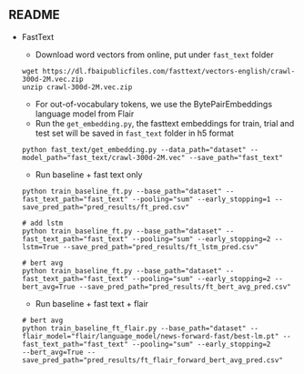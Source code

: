 ## README

- FastText
    - Download word vectors from online, put under `fast_text` folder
    ```
    wget https://dl.fbaipublicfiles.com/fasttext/vectors-english/crawl-300d-2M.vec.zip
    unzip crawl-300d-2M.vec.zip
    ```

    - For out-of-vocabulary tokens, we use the BytePairEmbeddings language model from Flair
    - Run the `get_embedding.py`, the fasttext embeddings for train, trial and test set will be saved in `fast_text` folder in h5 format
    ```
    python fast_text/get_embedding.py --data_path="dataset" --model_path="fast_text/crawl-300d-2M.vec" --save_path="fast_text"
    ```

    - Run baseline + fast text only
    ```
    python train_baseline_ft.py --base_path="dataset" --fast_text_path="fast_text" --pooling="sum" --early_stopping=1 --save_pred_path="pred_results/ft_pred.csv"
    
    # add lstm
    python train_baseline_ft.py --base_path="dataset" --fast_text_path="fast_text" --pooling="sum" --early_stopping=2 --lstm=True --save_pred_path="pred_results/ft_lstm_pred.csv"

    # bert avg
    python train_baseline_ft.py --base_path="dataset" --fast_text_path="fast_text" --pooling="sum" --early_stopping=2 --bert_avg=True --save_pred_path="pred_results/ft_bert_avg_pred.csv"

    ```
    
    - Run baseline + fast text + flair
    ```
    # bert avg
    python train_baseline_ft_flair.py --base_path="dataset" --flair_model="flair/language_model/news-forward-fast/best-lm.pt" --fast_text_path="fast_text" --pooling="sum" --early_stopping=2
    --bert_avg=True --save_pred_path="pred_results/ft_flair_forward_bert_avg_pred.csv"
    ```
